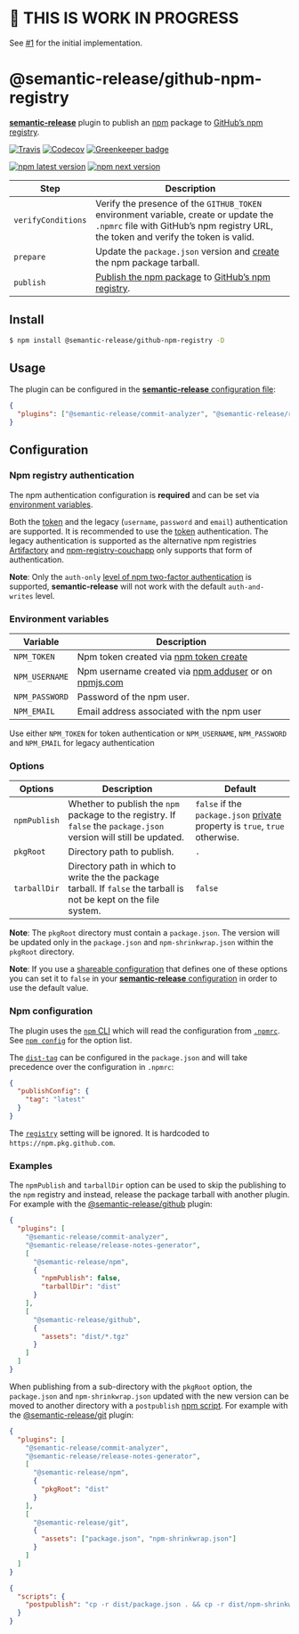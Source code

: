 # 🚧 THIS IS WORK IN PROGRESS

See [#1](https://github.com/semantic-release/github-npm-registry/pull/1) for the initial implementation.

# @semantic-release/github-npm-registry

[**semantic-release**](https://github.com/semantic-release/semantic-release) plugin to publish an [npm](https://www.npmjs.com) package to [GitHub’s npm registry](https://help.github.com/en/articles/configuring-npm-for-use-with-github-package-registry).

[![Travis](https://img.shields.io/travis/semantic-release/github-npm-registry.svg)](https://travis-ci.org/semantic-release/github-npm-registry)
[![Codecov](https://img.shields.io/codecov/c/github/semantic-release/github-npm-registry.svg)](https://codecov.io/gh/semantic-release/github-npm-registry)
[![Greenkeeper badge](https://badges.greenkeeper.io/semantic-release/github-npm-registry.svg)](https://greenkeeper.io/)

[![npm latest version](https://img.shields.io/npm/v/@semantic-release/github-npm-registry/latest.svg)](https://www.npmjs.com/package/@semantic-release/github-npm-registry)
[![npm next version](https://img.shields.io/npm/v/@semantic-release/github-npm-registry/next.svg)](https://www.npmjs.com/package/@semantic-release/github-npm-registry)

| Step               | Description                                                                                                                                                                         |
| ------------------ | ----------------------------------------------------------------------------------------------------------------------------------------------------------------------------------- |
| `verifyConditions` | Verify the presence of the `GITHUB_TOKEN` environment variable, create or update the `.npmrc` file with GitHub’s npm registry URL, the token and verify the token is valid.         |
| `prepare`          | Update the `package.json` version and [create](https://docs.npmjs.com/cli/pack) the npm package tarball.                                                                            |
| `publish`          | [Publish the npm package](https://docs.npmjs.com/cli/publish) to [GitHub’s npm registry](https://help.github.com/en/articles/configuring-npm-for-use-with-github-package-registry). |

## Install

```bash
$ npm install @semantic-release/github-npm-registry -D
```

## Usage

The plugin can be configured in the [**semantic-release** configuration file](https://github.com/semantic-release/semantic-release/blob/master/docs/usage/configuration.md#configuration):

```json
{
  "plugins": ["@semantic-release/commit-analyzer", "@semantic-release/release-notes-generator", "@semantic-release/npm"]
}
```

## Configuration

### Npm registry authentication

The npm authentication configuration is **required** and can be set via [environment variables](#environment-variables).

Both the [token](https://docs.npmjs.com/getting-started/working_with_tokens) and the legacy (`username`, `password` and `email`) authentication are supported. It is recommended to use the [token](https://docs.npmjs.com/getting-started/working_with_tokens) authentication. The legacy authentication is supported as the alternative npm registries [Artifactory](https://www.jfrog.com/open-source/#os-arti) and [npm-registry-couchapp](https://github.com/npm/npm-registry-couchapp) only supports that form of authentication.

**Note**: Only the `auth-only` [level of npm two-factor authentication](https://docs.npmjs.com/getting-started/using-two-factor-authentication#levels-of-authentication) is supported, **semantic-release** will not work with the default `auth-and-writes` level.

### Environment variables

| Variable       | Description                                                                                                                   |
| -------------- | ----------------------------------------------------------------------------------------------------------------------------- |
| `NPM_TOKEN`    | Npm token created via [npm token create](https://docs.npmjs.com/getting-started/working_with_tokens#how-to-create-new-tokens) |
| `NPM_USERNAME` | Npm username created via [npm adduser](https://docs.npmjs.com/cli/adduser) or on [npmjs.com](https://www.npmjs.com)           |
| `NPM_PASSWORD` | Password of the npm user.                                                                                                     |
| `NPM_EMAIL`    | Email address associated with the npm user                                                                                    |

Use either `NPM_TOKEN` for token authentication or `NPM_USERNAME`, `NPM_PASSWORD` and `NPM_EMAIL` for legacy authentication

### Options

| Options      | Description                                                                                                         | Default                                                                                                                          |
| ------------ | ------------------------------------------------------------------------------------------------------------------- | -------------------------------------------------------------------------------------------------------------------------------- |
| `npmPublish` | Whether to publish the `npm` package to the registry. If `false` the `package.json` version will still be updated.  | `false` if the `package.json` [private](https://docs.npmjs.com/files/package.json#private) property is `true`, `true` otherwise. |
| `pkgRoot`    | Directory path to publish.                                                                                          | `.`                                                                                                                              |
| `tarballDir` | Directory path in which to write the the package tarball. If `false` the tarball is not be kept on the file system. | `false`                                                                                                                          |

**Note**: The `pkgRoot` directory must contain a `package.json`. The version will be updated only in the `package.json` and `npm-shrinkwrap.json` within the `pkgRoot` directory.

**Note**: If you use a [shareable configuration](https://github.com/semantic-release/semantic-release/blob/master/docs/usage/shareable-configurations.md#shareable-configurations) that defines one of these options you can set it to `false` in your [**semantic-release** configuration](https://github.com/semantic-release/semantic-release/blob/master/docs/usage/configuration.md#configuration) in order to use the default value.

### Npm configuration

The plugin uses the [`npm` CLI](https://github.com/npm/cli) which will read the configuration from [`.npmrc`](https://docs.npmjs.com/files/npmrc). See [`npm config`](https://docs.npmjs.com/misc/config) for the option list.

The [`dist-tag`](https://docs.npmjs.com/cli/dist-tag) can be configured in the `package.json` and will take precedence over the configuration in `.npmrc`:

```json
{
  "publishConfig": {
    "tag": "latest"
  }
}
```

The [`registry`](https://docs.npmjs.com/misc/registry) setting will be ignored. It is hardcoded to `https://npm.pkg.github.com`.

### Examples

The `npmPublish` and `tarballDir` option can be used to skip the publishing to the `npm` registry and instead, release the package tarball with another plugin. For example with the [@semantic-release/github](https://github.com/semantic-release/github) plugin:

```json
{
  "plugins": [
    "@semantic-release/commit-analyzer",
    "@semantic-release/release-notes-generator",
    [
      "@semantic-release/npm",
      {
        "npmPublish": false,
        "tarballDir": "dist"
      }
    ],
    [
      "@semantic-release/github",
      {
        "assets": "dist/*.tgz"
      }
    ]
  ]
}
```

When publishing from a sub-directory with the `pkgRoot` option, the `package.json` and `npm-shrinkwrap.json` updated with the new version can be moved to another directory with a `postpublish` [npm script](https://docs.npmjs.com/misc/scripts). For example with the [@semantic-release/git](https://github.com/semantic-release/git) plugin:

```json
{
  "plugins": [
    "@semantic-release/commit-analyzer",
    "@semantic-release/release-notes-generator",
    [
      "@semantic-release/npm",
      {
        "pkgRoot": "dist"
      }
    ],
    [
      "@semantic-release/git",
      {
        "assets": ["package.json", "npm-shrinkwrap.json"]
      }
    ]
  ]
}
```

```json
{
  "scripts": {
    "postpublish": "cp -r dist/package.json . && cp -r dist/npm-shrinkwrap.json ."
  }
}
```
